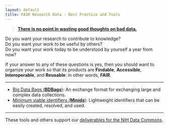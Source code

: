 ```yaml
---
layout: default
title: FAIR Research Data - Best Practice and Tools
---
```


> [**There is no point in wasting good thoughts on bad data.**](https://wellcome.ac.uk/news/sir-john-sulston-and-human-genome-project)


Do you want your research to contribute to knowledge?  
Do you want your work to be useful by others?  
Do you want your work today to be understood by yourself a year from now?

If your answer to any of these questions is yes,
then you should want to organize your work so that its products are
**Findable**, **Accessible**, **Interoperable**, and **Reusable**: in other words, **FAIR**.

---

* [Big Data Bags (**BDBags**)](https://github.com/fair-research/bdbag): An exchange format for exchanging large and complex data collections.
* [Minimum viable identifiers (**Minids**)](https://github.com/fair-research/minid): Lightweight identifiers that can be easily created, resolved, and used.

---

These tools and others support our [deliverables for the NIH Data Commons](deliverables/).

